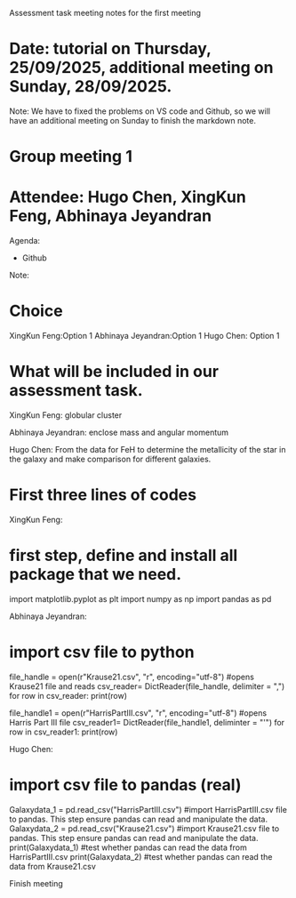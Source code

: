 Assessment task meeting notes for the first meeting
# Date: tutorial on Thursday, 25/09/2025, additional meeting on Sunday, 28/09/2025.
Note: We have to fixed the problems on VS code and Github, so we will have an additional meeting on Sunday to finish the markdown note.
# Group meeting 1 
# Attendee: Hugo Chen, XingKun Feng, Abhinaya Jeyandran

Agenda:
- Github

Note:
# Choice
XingKun Feng:Option 1
Abhinaya Jeyandran:Option 1
Hugo Chen: Option 1

# What will be included in our assessment task.
XingKun Feng: globular cluster


Abhinaya Jeyandran: enclose mass and angular momentum


Hugo Chen: From the data for FeH to determine the metallicity of the star in the galaxy and make comparison for different galaxies.


# First three lines of codes
XingKun Feng:
# first step, define and install all package that we need.
import matplotlib.pyplot as plt
import numpy as np
import pandas as pd

Abhinaya Jeyandran:
# import csv file to python 
file_handle = open(r"Krause21.csv", "r", encoding="utf-8") #opens Krause21 file and reads
csv_reader= DictReader(file_handle, delimiter = ",")
for row in csv_reader:
  print(row)

file_handle1 = open(r"HarrisPartIII.csv", "r", encoding="utf-8") #opens Harris Part III file
csv_reader1=  DictReader(file_handle1, deliminter = "'")
for row in csv_reader1:
  print(row)


Hugo Chen:
# import csv file to pandas (real)
Galaxydata_1 = pd.read_csv("HarrisPartIII.csv") #import HarrisPartIII.csv file to pandas. This step ensure pandas can read and manipulate the data. 
Galaxydata_2 = pd.read_csv("Krause21.csv") #import Krause21.csv file to pandas. This step ensure pandas can read and manipulate the data. 
print(Galaxydata_1) #test whether pandas can read the data from HarrisPartIII.csv
print(Galaxydata_2) #test whether pandas can read the data from Krause21.csv

Finish meeting